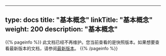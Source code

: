 
---
type: docs
title: "基本概念"
linkTitle: "基本概念"
weight: 200
description: "基本概念"
---

{{% pageinfo %}} 此文档已经不再维护。您当前查看的是快照版本。如果想要查看最新版本的文档，请参阅[最新版本](/zh/docs3-v2/golang-sdk/preface/concept/)。
{{% /pageinfo %}}